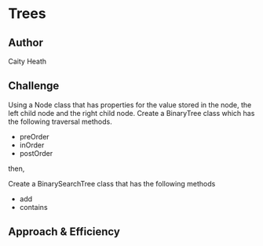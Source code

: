 # Trees
<!-- Short summary or background information -->

## Author
Caity Heath

## Challenge
Using a Node class that has properties for the value stored in the node, the left child node and the right child node. Create a BinaryTree class which has the following traversal methods. 
* preOrder
* inOrder
* postOrder

then,

Create a BinarySearchTree class that has the following methods 
* add
* contains

## Approach & Efficiency

